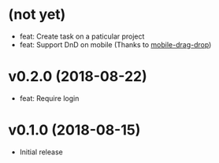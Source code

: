 # (not yet)

- feat: Create task on a paticular project
- feat: Support DnD on mobile (Thanks to [mobile-drag-drop](https://github.com/timruffles/mobile-drag-drop))

# v0.2.0 (2018-08-22)

- feat: Require login

# v0.1.0 (2018-08-15)

- Initial release
